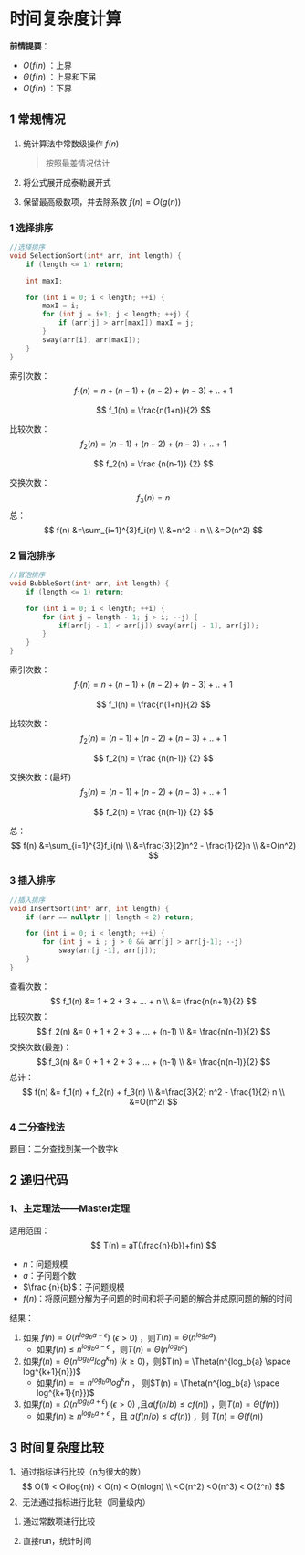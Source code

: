 # 时间复杂度计算

**前情提要**：

+   $O(f(n)$ ：上界
+   $\Theta(f(n)$ ：上界和下届
+   $\Omega(f(n)$ ：下界

## 1 常规情况

1. 统计算法中常数级操作 $f(n)$

    >   按照最差情况估计

2. 将公式展开成泰勒展开式 

3. 保留最高级数项，并去除系数 $f(n) = O(g(n))$

### 1 选择排序

```c++
//选择排序
void SelectionSort(int* arr, int length) {
	if (length <= 1) return;

	int maxI;

	for (int i = 0; i < length; ++i) {
		maxI = i;
		for (int j = i+1; j < length; ++j) {
			if (arr[j] > arr[maxI]) maxI = j;
		}
		sway(arr[i], arr[maxI]);
	}
}
```

索引次数：
$$
f_1(n) = n + (n-1) + (n-2) + (n-3) + .. + 1
$$

$$
f_1(n) =  \frac{n(1+n)}{2}
$$

比较次数：
$$
f_2(n) = (n-1) + (n-2) + (n-3) + .. + 1
$$

$$
f_2(n) =  \frac {n(n-1)} {2}
$$

交换次数：
$$
f_3(n) = n
$$
总：
$$
f(n) &=\sum_{i=1}^{3}f_i(n) \\
&=n^2 + n  \\ 
&=O(n^2)
$$


### 2 冒泡排序

```c++
//冒泡排序
void BubbleSort(int* arr, int length) {
	if (length <= 1) return;

	for (int i = 0; i < length; ++i) {
		for (int j = length - 1; j > i; --j) {
			if(arr[j - 1] < arr[j]) sway(arr[j - 1], arr[j]);
		}
	}
}
```

索引次数：
$$
f_1(n) = n + (n-1) + (n-2) + (n-3) + .. + 1
$$

$$
f_1(n) =  \frac{n(1+n)}{2}
$$

比较次数：
$$
f_2(n) = (n-1) + (n-2) + (n-3) + .. + 1
$$

$$
f_2(n) =  \frac {n(n-1)} {2}
$$

交换次数：(最坏)
$$
f_3(n) = (n-1) + (n-2) + (n-3) + .. + 1
$$

$$
f_2(n) =  \frac {n(n-1)} {2}
$$

总：
$$
f(n) &=\sum_{i=1}^{3}f_i(n) \\
&=\frac{3}{2}n^2 - \frac{1}{2}n  \\ 
&=O(n^2)
$$

### 3 插入排序

```C++
//插入排序
void InsertSort(int* arr, int length) {
	if (arr == nullptr || length < 2) return;

	for (int i = 0; i < length; ++i) {
		for (int j = i ; j > 0 && arr[j] > arr[j-1]; --j) 
            sway(arr[j -1], arr[j]);
	}
}
```

查看次数：
$$
f_1(n) &= 1 + 2 + 3 + ... + n \\
&= \frac{n(n+1)}{2}
$$
比较次数：
$$
f_2(n) &= 0 + 1 + 2 + 3 + ... + (n-1) \\
&= \frac{n(n-1)}{2}
$$
交换次数(最差)：
$$
f_3(n) &= 0 + 1 + 2 + 3 + ... + (n-1) \\
&= \frac{n(n-1)}{2}
$$
总计：
$$
f(n) &= f_1(n) + f_2(n) + f_3(n) \\
&=\frac{3}{2} n^2 - \frac{1}{2} n \\
&=O(n^2)
$$


### 4 二分查找法

题目：二分查找到某一个数字k



## 2 递归代码

### 1、主定理法——Master定理

适用范围：
$$
T(n) = aT(\frac{n}{b})+f(n)
$$

+   $n$：问题规模
+   $a$：子问题个数
+   $\frac {n}{b}$：子问题规模
+   $f(n)$：将原问题分解为子问题的时间和将子问题的解合并成原问题的解的时间

结果：

1.   如果 $f(n) = O(n^{log_b{a} - \epsilon})$ $(\epsilon > 0)$ ，则$T(n) = \Theta (n^{log_b{a}})$ 
     +   如果$f(n) \leq n^{log_b{a} - \epsilon}$ ，则$T(n) = \Theta (n^{log_b{a}})$ 
2.   如果$f(n) = \Theta(n^{log_b{a}}log^k{n})$ $(k \geq 0)$，则$T(n) = \Theta(n^{log_b{a} \space log^{k+1}{n}})$
     +   如果$f(n) == n^{log_b{a}}log^k{n}$ ， 则$T(n) = \Theta(n^{log_b{a} \space log^{k+1}{n}})$
3.   如果$f(n) = \Omega(n^{log_b{a}+\epsilon})$ $(\epsilon > 0)$ ,且$a(f(n/b) \leq cf(n))$ ，则$T(n) = \Theta(f(n))$
     +   如果$f(n) \geq n^{log_b{a}+\epsilon}$ ，且 $a(f(n/b) \leq cf(n))$ ，则 $T(n) = \Theta(f(n))$

## 3 时间复杂度比较

1、通过指标进行比较（n为很大的数）
$$
O(1) < O(log{n}) < O(n) < O(nlogn) \\
<O(n^2) <O(n^3) < O(2^n)
$$
2、无法通过指标进行比较（同量级内）

1.   通过常数项进行比较

2.   直接run，统计时间
